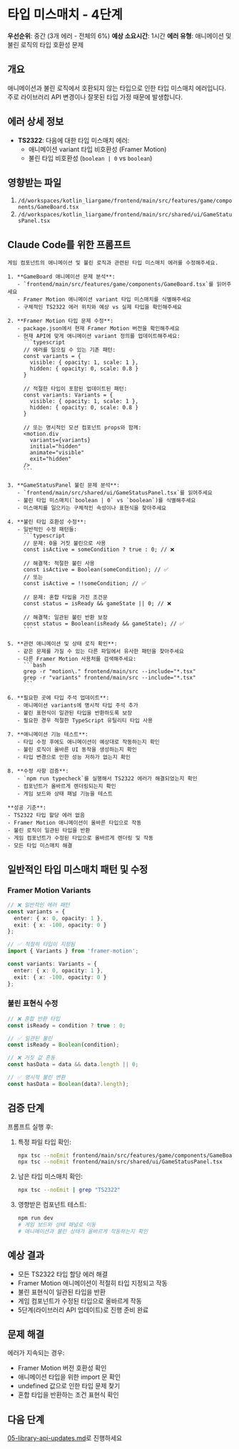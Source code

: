 # 타입 미스매치 - 4단계

**우선순위**: 중간 (3개 에러 - 전체의 6%)
**예상 소요시간**: 1시간
**에러 유형**: 애니메이션 및 불린 로직의 타입 호환성 문제

## 개요

애니메이션과 불린 로직에서 호환되지 않는 타입으로 인한 타입 미스매치 에러입니다. 주로 라이브러리 API 변경이나 잘못된 타입 가정 때문에 발생합니다.

## 에러 상세 정보

- **TS2322**: 다음에 대한 타입 미스매치 에러:
  - 애니메이션 variant 타입 비호환성 (Framer Motion)
  - 불린 타입 비호환성 (`boolean | 0` vs `boolean`)

## 영향받는 파일

1. `/d/workspaces/kotlin_liargame/frontend/main/src/features/game/components/GameBoard.tsx`
2. `/d/workspaces/kotlin_liargame/frontend/main/src/shared/ui/GameStatusPanel.tsx`

## Claude Code를 위한 프롬프트

```
게임 컴포넌트의 애니메이션 및 불린 로직과 관련된 타입 미스매치 에러를 수정해주세요.

1. **GameBoard 애니메이션 문제 분석**:
   - `frontend/main/src/features/game/components/GameBoard.tsx`를 읽어주세요
   - Framer Motion 애니메이션 variant 타입 미스매치를 식별해주세요
   - 구체적인 TS2322 에러 위치와 예상 vs 실제 타입을 확인해주세요

2. **Framer Motion 타입 문제 수정**:
   - package.json에서 현재 Framer Motion 버전을 확인해주세요
   - 현재 API에 맞게 애니메이션 variant 정의를 업데이트해주세요:
     ```typescript
     // 에러를 일으킬 수 있는 기존 패턴:
     const variants = {
       visible: { opacity: 1, scale: 1 },
       hidden: { opacity: 0, scale: 0.8 }
     }
     
     // 적절한 타입이 포함된 업데이트된 패턴:
     const variants: Variants = {
       visible: { opacity: 1, scale: 1 },
       hidden: { opacity: 0, scale: 0.8 }
     }
     
     // 또는 명시적인 모션 컴포넌트 props와 함께:
     <motion.div
       variants={variants}
       initial="hidden"
       animate="visible"
       exit="hidden"
     />
     ```

3. **GameStatusPanel 불린 문제 분석**:
   - `frontend/main/src/shared/ui/GameStatusPanel.tsx`를 읽어주세요
   - 불린 타입 미스매치(`boolean | 0` vs `boolean`)를 식별해주세요
   - 미스매치를 일으키는 구체적인 속성이나 표현식을 찾아주세요

4. **불린 타입 호환성 수정**:
   - 일반적인 수정 패턴들:
     ```typescript
     // 문제: 0을 거짓 불린으로 사용
     const isActive = someCondition ? true : 0; // ❌
     
     // 해결책: 적절한 불린 사용
     const isActive = Boolean(someCondition); // ✅
     // 또는
     const isActive = !!someCondition; // ✅
     
     // 문제: 혼합 타입을 가진 조건문
     const status = isReady && gameState || 0; // ❌
     
     // 해결책: 일관된 불린 반환 보장
     const status = Boolean(isReady && gameState); // ✅
     ```

5. **관련 애니메이션 및 상태 로직 확인**:
   - 같은 문제를 가질 수 있는 다른 파일에서 유사한 패턴을 찾아주세요
   - 다른 Framer Motion 사용처를 검색해주세요:
     ```bash
     grep -r "motion\." frontend/main/src --include="*.tsx"
     grep -r "variants" frontend/main/src --include="*.tsx"
     ```

6. **필요한 곳에 타입 주석 업데이트**:
   - 애니메이션 variants에 명시적 타입 주석 추가
   - 불린 표현식이 일관된 타입을 반환하도록 보장
   - 필요한 경우 적절한 TypeScript 유틸리티 타입 사용

7. **애니메이션 기능 테스트**:
   - 타입 수정 후에도 애니메이션이 예상대로 작동하는지 확인
   - 불린 로직이 올바른 UI 동작을 생성하는지 확인
   - 타입 변경으로 인한 성능 저하가 없는지 확인

8. **수정 사항 검증**:
   - `npm run typecheck`를 실행해서 TS2322 에러가 해결되었는지 확인
   - 컴포넌트가 올바르게 렌더링되는지 확인
   - 게임 보드와 상태 패널 기능을 테스트

**성공 기준**:
- TS2322 타입 할당 에러 없음
- Framer Motion 애니메이션이 올바른 타입으로 작동
- 불린 로직이 일관된 타입을 반환
- 게임 컴포넌트가 수정된 타입으로 올바르게 렌더링 및 작동
- 모든 타입 미스매치 해결
```

## 일반적인 타입 미스매치 패턴 및 수정

### Framer Motion Variants
```typescript
// ❌ 일반적인 에러 패턴
const variants = {
  enter: { x: 0, opacity: 1 },
  exit: { x: -100, opacity: 0 }
};

// ✅ 적절히 타입이 지정됨
import { Variants } from 'framer-motion';

const variants: Variants = {
  enter: { x: 0, opacity: 1 },
  exit: { x: -100, opacity: 0 }
};
```

### 불린 표현식 수정
```typescript
// ❌ 혼합 반환 타입
const isReady = condition ? true : 0;

// ✅ 일관된 불린
const isReady = Boolean(condition);

// ❌ 거짓 값 혼동
const hasData = data && data.length || 0;

// ✅ 명시적 불린 변환
const hasData = Boolean(data?.length);
```

## 검증 단계

프롬프트 실행 후:

1. 특정 파일 타입 확인:
   ```bash
   npx tsc --noEmit frontend/main/src/features/game/components/GameBoard.tsx
   npx tsc --noEmit frontend/main/src/shared/ui/GameStatusPanel.tsx
   ```

2. 남은 타입 미스매치 확인:
   ```bash
   npx tsc --noEmit | grep "TS2322"
   ```

3. 영향받은 컴포넌트 테스트:
   ```bash
   npm run dev
   # 게임 보드와 상태 패널로 이동
   # 애니메이션과 불린 상태가 올바르게 작동하는지 확인
   ```

## 예상 결과

- 모든 TS2322 타입 할당 에러 해결
- Framer Motion 애니메이션이 적절히 타입 지정되고 작동
- 불린 표현식이 일관된 타입을 반환
- 게임 컴포넌트가 수정된 타입으로 올바르게 작동
- 5단계(라이브러리 API 업데이트)로 진행 준비 완료

## 문제 해결

에러가 지속되는 경우:
- Framer Motion 버전 호환성 확인
- 애니메이션 타입을 위한 import 문 확인
- undefined 값으로 인한 타입 문제 찾기
- 혼합 타입을 반환하는 조건 표현식 확인

## 다음 단계

[05-library-api-updates.md](./05-library-api-updates.md)로 진행하세요